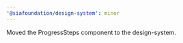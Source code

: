 ```yaml
---
'@siafoundation/design-system': minor
---
```


Moved the ProgressSteps component to the design-system.
